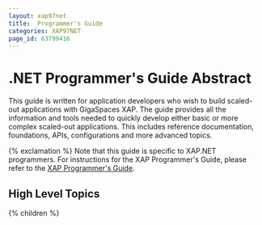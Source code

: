 ```yaml
---
layout: xap97net
title:  Programmer's Guide
categories: XAP97NET
page_id: 63799416
---
```


# .NET Programmer's Guide Abstract

This guide is written for application developers who wish to build scaled-out applications with GigaSpaces XAP. The guide provides all the information and tools needed to quickly develop either basic or more complex scaled-out applications. This includes reference documentation, foundations, APIs, configurations and more advanced topics.

{% exclamation %} Note that this guide is specific to XAP.NET programmers. For instructions for the XAP Programmer's Guide, please refer to the [XAP Programmer's Guide]({%currentjavaurl%}/programmer's-guide.html).

## High Level Topics

{% children %}
